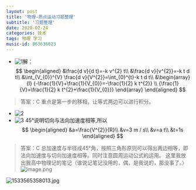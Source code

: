 ```yaml
---
layout: post
title: '物理-质点运动习题整理'
subtitle: '习题整理'
date: 2020-02-24
categories: 技术
tags: 物理 学习
music-id: 863636023
---
```


* ![1](https://ae05.alicdn.com/kf/H299e8fa3c97a4b5883fc7ffbebfd8235R.png)解：
$$
\begin{aligned}
&\frac{d v}{d t}=-k v^{2} t\\
&\frac{d v}{v^{2}}=-k t d t\\
&\int_{V_{0}}^{V} \frac{d v}{V^{2}}=\int_{0}^{t}-k t d t\\
&\begin{array}{l}
{-\frac{1}{V}+\frac{1}{V_{0}}=-\frac{1}{2} k t^{2}} \\
{\frac{1}{V}=\frac{1}{2} k t^{2}+\frac{1}{V_{0}}}
\end{array}
\end{aligned}
$$
> 答案：C
重点是第一步的移相，让等式两边可以进行积分。
* ![2](https://ae03.alicdn.com/kf/Hae43aaf5588a47e5a1793e045e5eea30P.png)
* ![3](https://ae04.alicdn.com/kf/H5b3739e8c10b4d319caab820ece183d90.png)
45°说明切向与法向加速度相等,所以
  $$
  \begin{aligned}
    &a=\frac{V^{2}}{R}\\
    &v=3 m / s\\
    &v=a t\\
    &t=1s
    \end{aligned}
  $$
> 答案：C
> 总加速度与半径成45°角，按照三角形原则可以得出两边相等，即法向加速度与切向加速度相等。同时注意圆周运动公式的运用。
这里我放出我高中物理记的笔记（谁说记笔记没用的，偶，是我说的，那没事了。）
![image.png](https://ae06.alicdn.com/kf/He47bff1b9a7a43d78f488ec343447b7bk.png)

![1533565358013.jpg](https://ae04.alicdn.com/kf/H5d060c0a055b4d8cbef626af63514153G.png)